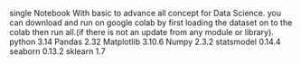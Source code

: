 single Notebook With  basic to advance all concept  for Data Science. you can download and run on google colab by first loading the dataset on to the colab then run all.(if there is not an update from any module or  library).
python 3.14
Pandas 2.32
Matplotlib 3.10.6
Numpy    2.3.2
statsmodel  0.14.4
seaborn     0.13.2
sklearn  1.7



